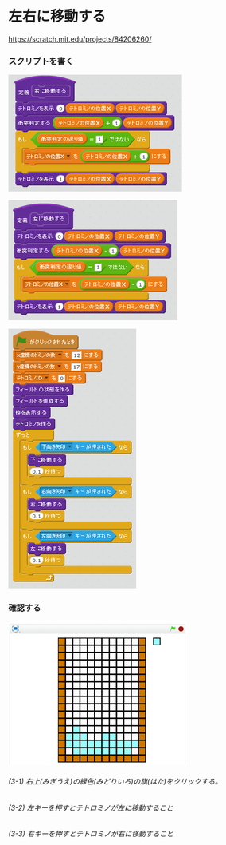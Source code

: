 # 左右に移動する

https://scratch.mit.edu/projects/84206260/

### スクリプトを書く

![](s_01.png)

![](s_02.png)

![](s_03.png)

### 確認する
![](test.png)

###### (3-1) 右上(みぎうえ)の緑色(みどりいろ)の旗(はた)をクリックする。

###### (3-2) 左キーを押すとテトロミノが左に移動すること
###### (3-3) 右キーを押すとテトロミノが右に移動すること

